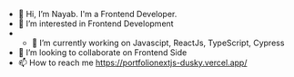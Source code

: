 - 👋 Hi, I’m Nayab. I'm a Frontend Developer.
- 👀 I’m interested in Frontend Development
- - 🌱 I’m currently working on Javascipt, ReactJs, TypeScript, Cypress
- 💞️ I’m looking to collaborate on Frontend Side
- 📫 How to reach me https://portfolionextjs-dusky.vercel.app/


